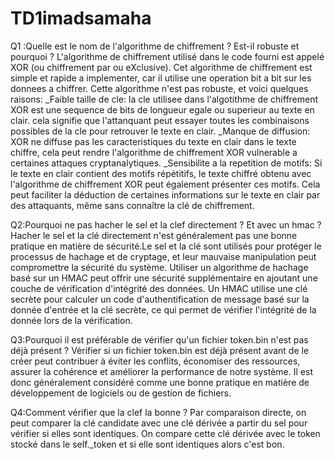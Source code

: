 # TD1imadsamaha
Q1 :Quelle est le nom de l'algorithme de chiffrement ? Est-il robuste et pourquoi ?
L'algorithme de chiffrement utilisé dans le code fourni est appelé XOR (ou chiffrement par ou eXclusive). Cet algorithme de chiffrement est simple et rapide a implementer, car il utilise une operation bit a bit sur les donnees a chiffrer. Cette algorithme n'est pas robuste, et voici quelques raisons:
_Faible taille de cle: la cle utilisee dans l'algotithme de chiffrement XOR est une sequence de bits de longueur egale ou superieur au texte en clair. cela signifie que l'attanquant peut essayer toutes les combinaisons possibles de la cle pour retrouver le texte en clair.
_Manque de diffusion: XOR ne diffuse pas les caracteristiques du texte en clair dans le texte chiffre, cela peut rendre l'algorithme de chiffrement XOR vulnerable a certaines attaques cryptanalytiques.
_Sensibilite a la repetition de motifs: Si le texte en clair contient des motifs répétitifs, le texte chiffré obtenu avec l'algorithme de chiffrement XOR peut également présenter ces motifs. Cela peut faciliter la déduction de certaines informations sur le texte en clair par des attaquants, même sans connaître la clé de chiffrement.

Q2:Pourquoi ne pas hacher le sel et la clef directement ? Et avec un hmac ?
Hacher le sel et la clé directement n'est généralement pas une bonne pratique en matière de sécurité.Le sel et la clé sont utilisés pour protéger le processus de hachage et de cryptage, et leur mauvaise manipulation peut compromettre la sécurité du système.
Utiliser un algorithme de hachage basé sur un HMAC peut offrir une sécurité supplémentaire en ajoutant une couche de vérification d'intégrité des données. Un HMAC utilise une clé secrète pour calculer un code d'authentification de message basé sur la donnée d'entrée et la clé secrète, ce qui permet de vérifier l'intégrité de la donnée lors de la vérification.

Q3:Pourquoi il est préférable de vérifier qu'un fichier token.bin n'est pas déjà présent ?
Vérifier si un fichier token.bin est déjà présent avant de le créer peut contribuer à éviter les conflits, économiser des ressources, assurer la cohérence et améliorer la performance de notre système. Il est donc généralement considéré comme une bonne pratique en matière de développement de logiciels ou de gestion de fichiers.

Q4:Comment vérifier que la clef la bonne ?
Par comparaison directe, on peut comparer la clé candidate avec une clé dérivée a partir du sel pour vérifier si elles sont identiques. On compare cette clé dérivée avec le token stocké dans le self._token et si elle sont identiques alors c'est bon.
